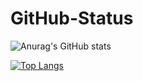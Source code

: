# GitHub-Status
<!-- ![Anurag's GitHub stats](https://github-readme-stats.vercel.app/api?username=ZhDev0&show_icons=true) -->

![Anurag's GitHub stats](https://github-readme-stats.vercel.app/api?username=ZhDev0&show_icons=true&theme=radical) <br>
<!-- [![Top Langs](https://github-readme-stats.vercel.app/api/top-langs/?username=ZhDev0&layout=compact)](https://github.com/ZhDev0/github-readme-stats) -->
[![Top Langs](https://github-readme-stats.vercel.app/api/top-langs/?username=ZhDev0&langs_count=8)](https://github.com/ZhDev0/github-readme-stats)
